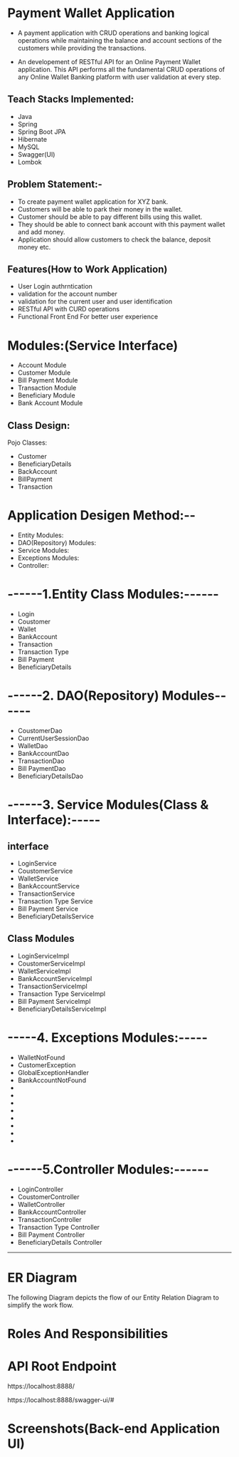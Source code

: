 # Payment Wallet Application
- A payment application with CRUD operations and banking logical operations while maintaining the balance and account sections of the customers while providing the transactions.

- An developement of RESTful API for an Online Payment Wallet application. This API performs all the fundamental CRUD operations of any Online Wallet Banking platform with user validation at every step.

## Teach Stacks Implemented:
- Java
- Spring
- Spring Boot JPA
- Hibernate
- MySQL
- Swagger(UI)
- Lombok


## Problem Statement:-
- To create payment wallet application for XYZ bank. 
- Customers will be able to park their money in the wallet.
- Customer should be able to pay different bills using this wallet.
- They should be able to connect bank account with this payment wallet and add money. 
- Application should allow customers to check the balance, deposit money etc.

## Features(How to Work Application)
- User Login authrntication
- validation for the account number
- validation for the current user and user identification
- RESTful API with CURD operations
- Functional Front End For better user experience

# Modules:(Service Interface)
-	Account Module
-	Customer Module
-	Bill Payment Module
-	Transaction Module
-	Beneficiary Module
-	Bank Account Module

## Class Design:
Pojo Classes:
- Customer
- BeneficiaryDetails
- BackAccount
- BillPayment
- Transaction

# Application Desigen Method:--
- Entity Modules:
- DAO(Repository) Modules:
- Service Modules:
- Exceptions Modules:
- Controller:

# ------1.Entity Class Modules:------
- Login
- Coustomer
- Wallet
- BankAccount
- Transaction
- Transaction Type
- Bill Payment
- BeneficiaryDetails

# ------2. DAO(Repository) Modules------
- CoustomerDao
- CurrentUserSessionDao
- WalletDao
- BankAccountDao
- TransactionDao
- Bill PaymentDao
- BeneficiaryDetailsDao

# ------3. Service Modules(Class & Interface):-----
## interface 
- LoginService
- CoustomerService
- WalletService
- BankAccountService
- TransactionService
- Transaction Type Service
- Bill Payment Service
- BeneficiaryDetailsService

## Class Modules
- LoginServiceImpl
- CoustomerServiceImpl
- WalletServiceImpl
- BankAccountServiceImpl
- TransactionServiceImpl
- Transaction Type ServiceImpl
- Bill Payment ServiceImpl
- BeneficiaryDetailsServiceImpl

# -----4. Exceptions Modules:-----
- WalletNotFound
- CustomerException
- GlobalExceptionHandler
- BankAccountNotFound
-
-
-
-
-
-
-
-



# ------5.Controller Modules:------
- LoginController
- CoustomerController
- WalletController
- BankAccountController
- TransactionController
- Transaction Type Controller
- Bill Payment Controller
- BeneficiaryDetails Controller
 -----------------
# ER Diagram
The following Diagram depicts the flow of our Entity Relation Diagram to simplify the work flow.

# Roles And Responsibilities



# API Root Endpoint

 https://localhost:8888/
 
 https://localhost:8888/swagger-ui/#


# Screenshots(Back-end Application UI)


